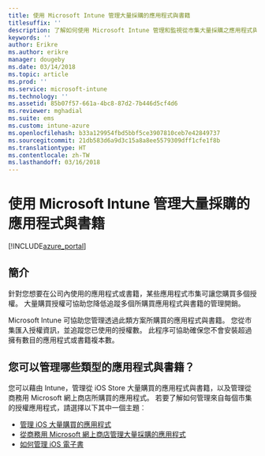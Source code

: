 ```yaml
---
title: 使用 Microsoft Intune 管理大量採購的應用程式與書籍
titlesuffix: ''
description: 了解如何使用 Microsoft Intune 管理和監視從市集大量採購之應用程式與書籍的使用狀況。
keywords: ''
author: Erikre
ms.author: erikre
manager: dougeby
ms.date: 03/14/2018
ms.topic: article
ms.prod: ''
ms.service: microsoft-intune
ms.technology: ''
ms.assetid: 85b07f57-661a-4bc8-87d2-7b446d5cf4d6
ms.reviewer: mghadial
ms.suite: ems
ms.custom: intune-azure
ms.openlocfilehash: b33a129954fbd5bbf5ce3907810ceb7e42849737
ms.sourcegitcommit: 21db583d6a9d3c15a8a8ee5579309dff1cfe1f8b
ms.translationtype: HT
ms.contentlocale: zh-TW
ms.lasthandoff: 03/16/2018
---
```

# <a name="manage-volume-purchased-apps-and-books-with-microsoft-intune"></a>使用 Microsoft Intune 管理大量採購的應用程式與書籍

[!INCLUDE[azure_portal](./includes/azure_portal.md)]

## <a name="introduction"></a>簡介

針對您想要在公司內使用的應用程式或書籍，某些應用程式市集可讓您購買多個授權。 大量購買授權可協助您降低追蹤多個所購買應用程式與書籍的管理開銷。

Microsoft Intune 可協助您管理透過此類方案所購買的應用程式與書籍。 您從市集匯入授權資訊，並追蹤您已使用的授權數。 此程序可協助確保您不會安裝超過擁有數目的應用程式或書籍複本數。

## <a name="which-types-of-apps-and-books-can-you-manage"></a>您可以管理哪些類型的應用程式與書籍？

您可以藉由 Intune，管理從 iOS Store 大量購買的應用程式與書籍，以及管理從商務用 Microsoft 網上商店所購買的應用程式。 若要了解如何管理來自每個市集的授權應用程式，請選擇以下其中一個主題︰

- [管理 iOS 大量購買的應用程式](vpp-apps-ios.md)
- [從商務用 Microsoft 網上商店管理大量採購的應用程式](windows-store-for-business.md)
- [如何管理 iOS 電子書](vpp-ebooks-ios.md)
